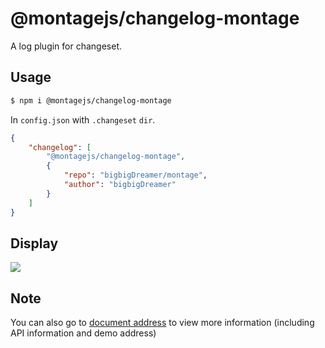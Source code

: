 # @montagejs/changelog-montage

A log plugin for changeset.

## Usage

```bash
$ npm i @montagejs/changelog-montage
```

In `config.json` with `.changeset` `dir`.

```json
{
    "changelog": [
        "@montagejs/changelog-montage",
        {
            "repo": "bigbigDreamer/montage",
            "author": "bigbigDreamer"
        }
    ]
}
```

## Display

![](https://to-out-use.oss-cn-hangzhou.aliyuncs.com/common/f0UcnS.png)

## Note

You can also go to [document address](https://montage.bigdreamer.cc) to view more information (including API information and demo address)
